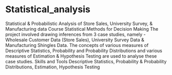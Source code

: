 # Statistical_analysis
Statistical &amp; Probabilistic Analysis of Store Sales, University Survey, &amp; Manufacturing data Course Statistical Methods for Decision Making  The project involved drawing inferences from 3 case studies, namely - Wholesale Customer Data (Store Sales), University Survey Data &amp; Manufacturing Shingles Data. The concepts of various measures of Descriptive Statistics, Probability and Probability Distributions and various measures of Estimation &amp; Hypothesis Testing are used to analyse these case studies.  Skills and Tools  Descriptive Statistics, Probability &amp; Probability Distributions, Estimation, Hypothesis Testing
